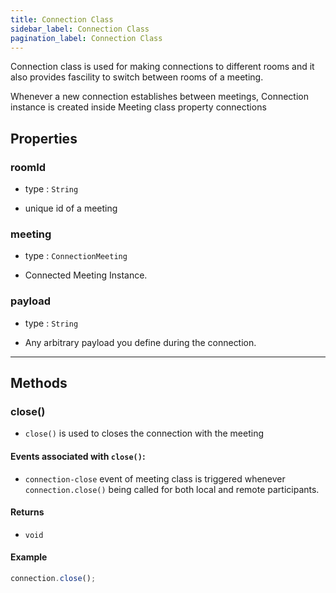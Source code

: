 ```yaml
---
title: Connection Class
sidebar_label: Connection Class
pagination_label: Connection Class
---
```


<div class="sdk-api-ref-only-h4">

Connection class is used for making connections to different rooms and it also provides fascility to switch between rooms of a meeting.

Whenever a new connection establishes between meetings, Connection instance is created inside Meeting class property connections

## Properties

### roomId

- type : `String`

- unique id of a meeting

### meeting

- type : `ConnectionMeeting`

- Connected Meeting Instance.

### payload

- type : `String`

- Any arbitrary payload you define during the connection.

---

## Methods

### close()

- `close()` is used to closes the connection with the meeting

#### Events associated with `close()`:

- `connection-close` event of meeting class is triggered whenever `connection.close()` being called for both local and remote participants.

#### Returns

- `void`

#### Example

```js
connection.close();
```

</div>
